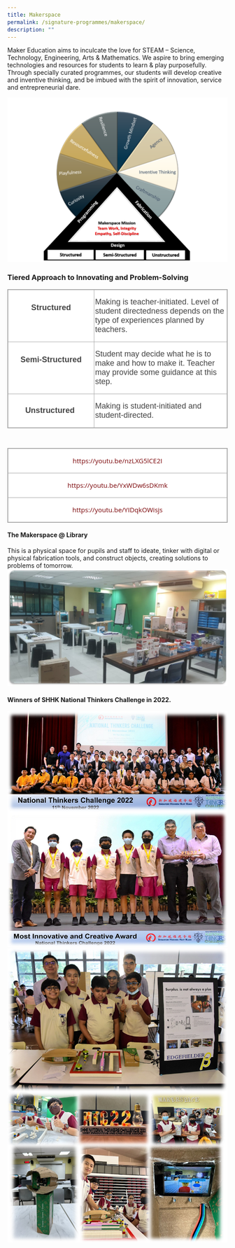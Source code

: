 ```yaml
---
title: Makerspace
permalink: /signature-programmes/makerspace/
description: ""
---
```

Maker Education aims to inculcate the love for STEAM – Science, Technology, Engineering, Arts &amp; Mathematics. We aspire to bring emerging technologies and resources for students to learn &amp; play purposefully. Through specially curated programmes, our students will develop creative and inventive thinking, and be imbued with the spirit of innovation, service and entrepreneurial dare.

![](/images/Makerspace1.png)

### Tiered Approach to Innovating and Problem-Solving

<table class="ive_eobj_center iveo_table ives_tab_simple3" width="624" style="margin: auto; outline: 0px; padding: 0px; border-collapse: collapse; clear: both; border: 1px solid rgb(170, 170, 170); color: rgb(69, 69, 69); font-family: &quot;Open Sans&quot;, sans-serif; font-size: 15px; font-style: normal; font-variant-ligatures: normal; font-variant-caps: normal; font-weight: 500; letter-spacing: normal; orphans: 2; text-align: left; text-transform: none; white-space: normal; widows: 2; word-spacing: 0px; -webkit-text-stroke-width: 0px; background-color: rgb(255, 255, 255); text-decoration-thickness: initial; text-decoration-style: initial; text-decoration-color: initial;"><tbody class="" style="margin: 0px; outline: 0px; padding: 0px;"><tr class="" style="margin: 0px; outline: 0px; padding: 0px;"><td width="228" class="" style="margin: 0px; outline: 0px; padding: 2px; text-align: center; border: 1px solid rgb(170, 170, 170);"><p class="" style="margin: 1em 0px; outline: 0px; padding: 0px; line-height: 21px;"><b class="" style="margin: 0px; outline: 0px; padding: 0px;"><span lang="EN-SG" class="" style="margin: 0px; outline: 0px; padding: 0px;"><font face="arial, sans-serif" size="4" style="margin: 0px; outline: 0px; padding: 0px;">Structured</font></span></b></p><p class="" style="margin: 1em 0px; outline: 0px; padding: 0px; line-height: 21px;"><span class="" style="margin: 0px; outline: 0px; padding: 0px;"><font face="arial, sans-serif" size="4" style="margin: 0px; outline: 0px; padding: 0px;">&nbsp;</font></span></p></td><td width="396" class="" style="margin: 0px; outline: 0px; padding: 2px; text-align: center; border: 1px solid rgb(170, 170, 170);"><p class="" style="margin: 1em 0px; outline: 0px; padding: 0px; line-height: 21px; text-align: left;"><font face="arial, sans-serif" size="4" style="margin: 0px; outline: 0px; padding: 0px;"><span class="" style="margin: 0px; outline: 0px; padding: 0px; background-color: initial;">Making is teacher-initiated. Level of student directedness depends on the type of experiences planned by teachers.</span><br style="margin: 0px; outline: 0px; padding: 0px;"></font></p></td></tr><tr class="" style="margin: 0px; outline: 0px; padding: 0px;"><td width="228" class="" style="margin: 0px; outline: 0px; padding: 2px; text-align: center; border: 1px solid rgb(170, 170, 170);"><p class="" style="margin: 1em 0px; outline: 0px; padding: 0px; line-height: 21px;"><font face="arial, sans-serif" size="4" style="margin: 0px; outline: 0px; padding: 0px;"><b class="" style="margin: 0px; outline: 0px; padding: 0px;"><span lang="EN-SG" class="" style="margin: 0px; outline: 0px; padding: 0px;">Semi-Structured</span></b><span lang="EN-SG" class="" style="margin: 0px; outline: 0px; padding: 0px;"></span><span class="" style="margin: 0px; outline: 0px; padding: 0px;"></span></font></p><p class="" style="margin: 1em 0px; outline: 0px; padding: 0px; line-height: 21px;"><b class="" style="margin: 0px; outline: 0px; padding: 0px;"><span lang="EN-SG" class="" style="margin: 0px; outline: 0px; padding: 0px;"><font face="arial, sans-serif" size="4" style="margin: 0px; outline: 0px; padding: 0px;">&nbsp;</font></span></b></p></td><td width="396" class="" style="margin: 0px; outline: 0px; padding: 2px; text-align: center; border: 1px solid rgb(170, 170, 170);"><p class="" style="margin: 1em 0px; outline: 0px; padding: 0px; line-height: 21px; text-align: left;"><span class="" style="margin: 0px; outline: 0px; padding: 0px;"><font size="4" face="arial, sans-serif" style="margin: 0px; outline: 0px; padding: 0px;">Student may decide what he is to make and how to make it. Teacher may provide some guidance at this step.</font></span></p></td></tr><tr class="" style="margin: 0px; outline: 0px; padding: 0px;"><td width="228" class="" style="margin: 0px; outline: 0px; padding: 2px; text-align: center; border: 1px solid rgb(170, 170, 170);"><p class="" style="margin: 1em 0px; outline: 0px; padding: 0px; line-height: 21px;"><b class="" style="margin: 0px; outline: 0px; padding: 0px;"><span lang="EN-SG" class="" style="margin: 0px; outline: 0px; padding: 0px;"><font face="arial, sans-serif" size="4" style="margin: 0px; outline: 0px; padding: 0px;">Unstructured</font></span></b><b class="" style="margin: 0px; outline: 0px; padding: 0px; background-color: initial; font-size: 0.9375em;"><span lang="EN-SG" class="" style="margin: 0px; outline: 0px; padding: 0px;"><font face="arial, sans-serif" size="4" style="margin: 0px; outline: 0px; padding: 0px;">&nbsp;</font></span></b></p></td><td width="396" class="" style="margin: 0px; outline: 0px; padding: 2px; text-align: center; border: 1px solid rgb(170, 170, 170);"><p class="" style="margin: 1em 0px; outline: 0px; padding: 0px; line-height: 21px; text-align: left;"><span class="" style="margin: 0px; outline: 0px; padding: 0px;"><font size="4" face="arial, sans-serif" style="margin: 0px; outline: 0px; padding: 0px;">Making is student-initiated and student-directed.</font></span></p></td></tr></tbody></table>

&nbsp;

<table class="ive_eobj_center iveo_table ives_tab_simple3" style="margin: auto; outline: 0px; padding: 0px; border-collapse: collapse; clear: both; border: 1px solid rgb(170, 170, 170); color: rgb(69, 69, 69); font-family: &quot;Open Sans&quot;, sans-serif; font-size: 15px; font-style: normal; font-variant-ligatures: normal; font-variant-caps: normal; font-weight: 500; letter-spacing: normal; orphans: 2; text-align: left; text-transform: none; white-space: normal; widows: 2; word-spacing: 0px; -webkit-text-stroke-width: 0px; background-color: rgb(255, 255, 255); text-decoration-thickness: initial; text-decoration-style: initial; text-decoration-color: initial;"><tbody class="" style="margin: 0px; outline: 0px; padding: 0px;"><tr class="" style="margin: 0px; outline: 0px; padding: 0px;"><td width="623" class="" style="margin: 0px; outline: 0px; padding: 2px; text-align: center; border: 1px solid rgb(170, 170, 170);"><p class="" style="margin: 1em 0px; outline: 0px; padding: 0px; line-height: 21px;"><span class="" style="margin: 0px; outline: 0px; padding: 0px;"><a href="https://youtu.be/nzLXG5lCE2I" target="_blank" style="margin: 0px; outline: 0px; padding: 0px; color: rgb(124, 8, 11); text-decoration: none;">https://youtu.be/nzLXG5lCE2I</a></span></p></td></tr><tr class="" style="margin: 0px; outline: 0px; padding: 0px;"><td width="623" class="" style="margin: 0px; outline: 0px; padding: 2px; text-align: center; border: 1px solid rgb(170, 170, 170);"><p class="" style="margin: 1em 0px; outline: 0px; padding: 0px; line-height: 21px;"><span class="" style="margin: 0px; outline: 0px; padding: 0px;"><a href="https://youtu.be/YxWDw6sDKmk" target="_blank" style="margin: 0px; outline: 0px; padding: 0px; color: rgb(124, 8, 11); text-decoration: none;">https://youtu.be/YxWDw6sDKmk</a></span></p></td></tr><tr class="" style="margin: 0px; outline: 0px; padding: 0px;"><td width="623" class="" style="margin: 0px; outline: 0px; padding: 2px; text-align: center; border: 1px solid rgb(170, 170, 170);"><p class="" style="margin: 1em 0px; outline: 0px; padding: 0px; line-height: 21px;"><span class="" style="margin: 0px; outline: 0px; padding: 0px;"><a href="https://youtu.be/YIDqkOWisjs" target="_blank" style="margin: 0px; outline: 0px; padding: 0px; color: rgb(124, 8, 11); text-decoration: none;">https://youtu.be/YIDqkOWisjs</a></span></p></td></tr></tbody></table>

#### The Makerspace @ Library

This is a physical space for pupils and staff to ideate, tinker with digital or physical fabrication tools, and construct objects, creating solutions to problems of tomorrow.
![](/images/Picture1makerspace.jpeg)

 

#### Winners of SHHK National Thinkers Challenge in 2022.
![](/images/maker%20space.png)
![](/images/maker%20space2.png)